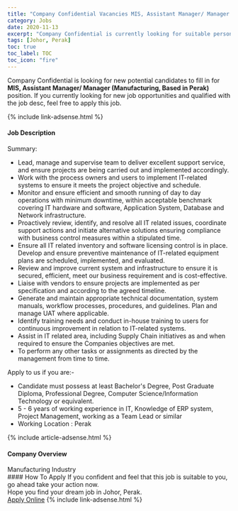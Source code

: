 ```yaml
---
title: "Company Confidential Vacancies MIS, Assistant Manager/ Manager (Manufacturing, Based in Perak)" 
category: Jobs 
date: 2020-11-13 
excerpt: "Company Confidential is currently looking for suitable person to fill in the MIS, Assistant Manager/ Manager (Manufacturing, Based in Perak) which positioned at Johor, Perak" 
tags: [Johor, Perak] 
toc: true 
toc_label: TOC 
toc_icon: "fire" 
--- 
```


<p>Company Confidential is looking for new potential candidates to fill in for <b>MIS, Assistant Manager/ Manager (Manufacturing, Based in Perak)</b> position. If you currently looking for new job opportunities and qualified with the job desc, feel free to apply this job.
</p>{% include link-adsense.html %} 
<div><div><div><h4>Job Description</h4></div></div><div><div><span><div><div><div>Summary:<ul><li>Lead, manage and supervise team to deliver excellent support service, and ensure projects are being carried out and implemented accordingly.</li><li>Work with the process owners and users to implement IT-related systems to ensure it meets the project objective and schedule.</li><li>Monitor and ensure efficient and smooth running of day to day operations with minimum downtime, within acceptable benchmark covering IT hardware and software, Application System, Database and Network infrastructure.</li><li>Proactively review, identify, and resolve all IT related issues, coordinate support actions and initiate alternative solutions ensuring compliance with business control measures within a stipulated time.</li><li>Ensure all IT related inventory and software licensing control is in place. Develop and ensure preventive maintenance of IT-related equipment plans are scheduled, implemented, and evaluated.</li><li>Review and improve current system and infrastructure to ensure it is secured, efficient, meet our business requirement and is cost-effective.</li><li>Liaise with vendors to ensure projects are implemented as per specification and according to the agreed timeline.&#160;</li><li>Generate and maintain appropriate technical documentation, system manuals, workflow processes, procedures, and guidelines. Plan and manage UAT where applicable.</li><li>Identify training needs and conduct in-house training to users for continuous improvement in relation to IT-related systems.</li><li>Assist in IT related area, including Supply Chain initiatives as and when required to ensure the Companies objectives are met.</li><li>To perform any other tasks or assignments as directed by the management from time to time.</li></ul></div><div>Apply to us if you are:-</div><ul><li>Candidate must possess at least Bachelor's Degree, Post Graduate Diploma, Professional Degree, Computer Science/Information Technology or equivalent.</li><li>5 - 6 years of working experience in IT, Knowledge of ERP system, Project Management, working as a Team Lead or similar</li><li>Working Location : Perak</li></ul></div></div></span></div></div></div> 
{% include article-adsense.html %} 
<div><div><div><h4>Company Overview</h4></div></div><div><div><span><div><div>Manufacturing Industry</div></div></span></div></div></div> 
#### How To Apply 
If you confident and feel that this job is suitable to you, go ahead take your action now. <br/> 
Hope you find your dream job in Johor, Perak. <br/> 
<a href="https://www.jobstreet.com.my/en/job/mis-assistant-manager-manager-manufacturing-based-in-perak-4422826?jobId=jobstreet-my-job-4422826&sectionRank=26&token=0~d1272e37-e24b-419d-beea-5321564183f7&fr=SRP%20View%20In%20New%20Ta" class="btn btn--info" target="_blank" rel="nofollow noopenner">Apply Online</a> 
{% include link-adsense.html %} 